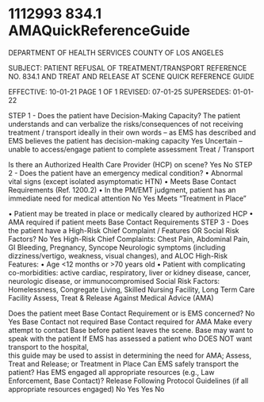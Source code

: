 # 1112993 834.1 AMAQuickReferenceGuide

DEPARTMENT OF HEALTH SERVICES 
COUNTY OF LOS ANGELES 
                 
SUBJECT: PATIENT REFUSAL OF TREATMENT/TRANSPORT REFERENCE NO. 834.1 
 AND TREAT AND RELEASE AT SCENE 
 QUICK REFERENCE GUIDE  
 
EFFECTIVE: 10-01-21  PAGE 1 OF 1 
REVISED:  07-01-25 
SUPERSEDES:  01-01-22 
 
STEP 1 - Does the patient have Decision-Making Capacity? 
The patient understands and can verbalize the risks/consequences of not receiving treatment / transport 
ideally in their own words – as EMS has described and EMS believes the patient has decision-making capacity 
Yes 
Uncertain – unable to access/engage 
patient to complete assessment 
Treat / Transport 
 
Is there an Authorized Health Care 
Provider (HCP) on scene? 
Yes 
No 
STEP 2 - Does the patient have an 
emergency medical condition? 
• Abnormal vital signs (except isolated asymptomatic HTN) 
• Meets Base Contact Requirements (Ref. 1200.2) 
• In the PM/EMT judgment, patient has an immediate need 
for medical attention 
No Yes 
Meets “Treatment in Place”  
 
• Patient may be treated in place or 
medically cleared by authorized 
HCP 
• AMA required if patient meets Base 
Contact Requirements 
STEP 3 - Does the patient have a High-Risk Chief 
Complaint / Features OR Social Risk Factors? 
No 
Yes 
High-Risk Chief Complaints: Chest Pain, Abdominal Pain, GI 
Bleeding, Pregnancy, Syncope Neurologic symptoms (including 
dizziness/vertigo, weakness, visual changes), and ALOC 
High-Risk Features: 
• Age <12 months or >70 years old 
• Patient with complicating co-morbidities: active cardiac, 
respiratory, liver or kidney disease, cancer, neurologic 
disease, or immunocompromised 
Social Risk Factors: Homelessness, Congregate Living, 
Skilled Nursing Facility, Long Term Care Facility 
Assess, Treat 
& Release 
Against Medical Advice (AMA) 
 
Does the patient meet Base Contact 
Requirement or is EMS concerned? 
No 
Yes 
Base Contact 
not required 
Base Contact 
required for 
AMA 
Make every attempt to 
contact Base before patient 
leaves the scene. 
Base may want to speak 
with the patient 
If EMS has assessed a patient who DOES NOT want transport to the hospital,  
this guide may be used to assist in determining the need for AMA; Assess, Treat and Release; or Treatment in Place 
Can EMS safely 
transport the 
patient? 
Has EMS engaged all appropriate 
resources (e.g., Law Enforcement, 
Base Contact)? 
Release Following Protocol Guidelines 
(if all appropriate resources engaged) 
No 
Yes 
Yes 
No
